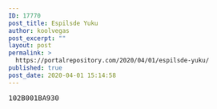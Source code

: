 ```yaml
---
ID: 17770
post_title: Espilsde Yuku
author: koolvegas
post_excerpt: ""
layout: post
permalink: >
  https://portalrepository.com/2020/04/01/espilsde-yuku/
published: true
post_date: 2020-04-01 15:14:58
---
```

<pre>102B001BA930</pre>